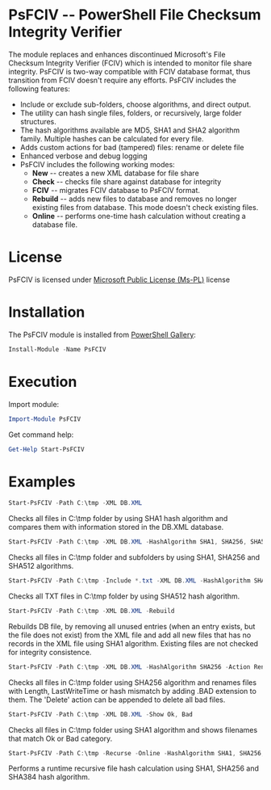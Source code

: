 # PsFCIV -- PowerShell File Checksum Integrity Verifier
The module replaces and enhances discontinued Microsoft's File Checksum Integrity Verifier (FCIV) which is intended to monitor file share integrity.
PsFCIV is two-way compatible with FCIV database format, thus transition from FCIV doesn't require any efforts. PsFCIV includes the following features:

* Include or exclude sub-folders, choose algorithms, and direct output.
* The utility can hash single files, folders, or recursively, large folder structures.
* The hash algorithms available are MD5, SHA1 and SHA2 algorithm family. Multiple hashes can be calculated for every file.
* Adds custom actions for bad (tampered) files: rename or delete file
* Enhanced verbose and debug logging
* PsFCIV includes the following working modes:
  * **New** -- creates a new XML database for file share
  * **Check** -- checks file share against database for integrity
  * **FCIV** -- migrates FCIV database to PsFCIV format.
  * **Rebuild** -- adds new files to database and removes no longer existing files from database. This mode doesn't check existing files.
  * **Online** -- performs one-time hash calculation without creating a database file.
# License
PsFCIV is licensed under [Microsoft Public License (Ms-PL)](https://github.com/PKISolutions/PsFCIV/blob/master/License.md) license

# Installation
The PsFCIV module is installed from [PowerShell Gallery](https://www.powershellgallery.com/packages/PsFCIV):
``` PowerShell
Install-Module -Name PsFCIV
```
# Execution
Import module:
``` PowerShell
Import-Module PsFCIV
```
Get command help:
``` PowerShell
Get-Help Start-PsFCIV
```
# Examples
``` PowerShell
Start-PsFCIV -Path C:\tmp -XML DB.XML
```
Checks all files in C:\tmp folder by using SHA1 hash algorithm and compares them with information stored in the DB.XML database.

``` PowerShell
Start-PsFCIV -Path C:\tmp -XML DB.XML -HashAlgorithm SHA1, SHA256, SHA512 -Recurse
```
Checks all files in C:\tmp folder and subfolders by using SHA1, SHA256 and SHA512 algorithms.

``` PowerShell
Start-PsFCIV -Path C:\tmp -Include *.txt -XML DB.XML -HashAlgorithm SHA512
```
Checks all TXT files in C:\tmp folder by using SHA512 hash algorithm.

``` PowerShell
Start-PsFCIV -Path C:\tmp -XML DB.XML -Rebuild
```
Rebuilds DB file, by removing all unused entries (when an entry exists, but the file does not exist) from the XML file and add all new files that has no records in the XML file using SHA1 algorithm. Existing files are not checked for integrity consistence.

``` PowerShell
Start-PsFCIV -Path C:\tmp -XML DB.XML -HashAlgorithm SHA256 -Action Rename
```
Checks all files in C:\tmp folder using SHA256 algorithm and renames files with Length, LastWriteTime or hash mismatch by adding .BAD extension to them. The 'Delete' action can be appended to delete all bad files.

``` PowerShell
Start-PsFCIV -Path C:\tmp -XML DB.XML -Show Ok, Bad
```
Checks all files in C:\tmp folder using SHA1 algorithm and shows filenames that match Ok or Bad category.

``` PowerShell
Start-PsFCIV -Path C:\tmp -Recurse -Online -HashAlgorithm SHA1, SHA256, SHA384
```
Performs a runtime recursive file hash calculation using SHA1, SHA256 and SHA384 hash algorithm.
